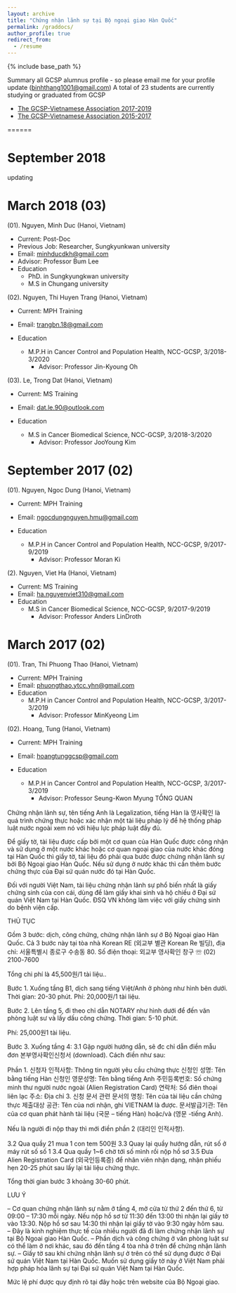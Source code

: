 ```yaml
---
layout: archive
title: "Chứng nhận lãnh sự tại Bộ ngoại giao Hàn Quốc"
permalink: /graddocs/
author_profile: true
redirect_from:
  - /resume
---
```


{% include base_path %}

Summary all GCSP alumnus profile - so please email me for your profile update (binhthang1001@gmail.com)
A total of 23 students are currently studying or graduated from GCSP

* [The GCSP-Vietnamese Association 2017-2019](http://gcsp.ytecongcong.com/posts/2012/08/blog-post-1/)
* [The GCSP-Vietnamese Association 2015-2017](http://gcsp.ytecongcong.com/posts/2012/08/blog-post-2/)

======



September 2018
======
updating

March 2018 (03)
======

(01). Nguyen, Minh Duc (Hanoi, Vietnam)
* Current: Post-Doc
* Previous Job: Researcher, Sungkyunkwan university
* Email: minhducdkh@gmail.com
 * Advisor: Professor Bum Lee
* Education
  * PhD. in Sungkyungkwan university
  * M.S in Chungang university
   
(02). Nguyen, Thi Huyen Trang (Hanoi, Vietnam)
* Current: MPH Training
* Email: trangbn.18@gmail.com

* Education
  * M.P.H in Cancer Control and Population Health, NCC-GCSP, 3/2018-3/2020
    * Advisor: Professor Jin-Kyoung Oh


(03). Le, Trong Dat (Hanoi, Vietnam)
* Current: MS Training
* Email: dat.le.90@outlook.com

* Education
  * M.S in Cancer Biomedical Science, NCC-GCSP, 3/2018-3/2020
    * Advisor: Professor JooYoung Kim





September 2017 (02)
======
(01). Nguyen, Ngoc Dung (Hanoi, Vietnam)
* Current: MPH Training
* Email: ngocdungnguyen.hmu@gmail.com

* Education
  * M.P.H in Cancer Control and Population Health, NCC-GCSP, 9/2017-9/2019
    * Advisor: Professor Moran Ki

(2). Nguyen, Viet Ha (Hanoi, Vietnam)
* Current: MS Training
* Email: ha.nguyenviet310@gmail.com
* Education
  * M.S in Cancer Biomedical Science, NCC-GCSP, 9/2017-9/2019
    * Advisor: Professor Anders LinDroth

March 2017 (02)
======
(01). Tran, Thi Phuong Thao (Hanoi, Vietnam)
* Current: MPH Training
* Email: phuongthao.ytcc.yhn@gmail.com
* Education
  * M.P.H in Cancer Control and Population Health, NCC-GCSP, 3/2017-3/2019
    * Advisor: Professor MinKyeong Lim

(02). Hoang, Tung (Hanoi, Vietnam)
* Current: MPH Training
* Email: hoangtunggcsp@gmail.com

* Education
  * M.P.H in Cancer Control and Population Health, NCC-GCSP, 3/2017-3/2019
    * Advisor: Professor Seung-Kwon Myung
TỔNG QUAN

Chứng nhận lãnh sự, tên tiếng Anh là Legalization, tiếng Hàn là 영사확인 là quá trình chứng thực hoặc xác nhận một tài liệu pháp lý để hệ thống pháp luật nước ngoài xem nó với hiệu lực pháp luật đầy đủ.

Để giấy tờ, tài liệu được cấp bởi một cơ quan của Hàn Quốc được công nhận và sử dụng ở một nước khác hoặc cơ quan ngoại giao của nước khác đóng tại Hàn Quốc thì giầy tờ, tài liệu đó phải qua bước được chứng nhận lãnh sự bởi Bộ Ngoại giao Hàn Quốc. Nếu sử dụng ở nước khác thì cần thêm bước chứng thực của Đại sứ quán nước đó tại Hàn Quốc.

Đối với người Việt Nam,  tài liệu chứng nhận lãnh sự phổ biến nhất là giấy chứng sinh của con cái, dùng để làm giấy khai sinh và hộ chiếu ở Đại sứ quán Việt Nam tại Hàn Quốc. ĐSQ VN không làm việc với giấy chứng sinh do bệnh viện cấp.

THỦ TỤC

Gồm 3 bước: dịch, công chứng, chứng nhận lãnh sự ở Bộ Ngoại giao Hàn Quốc. Cả 3 bước này tại tòa nhà Korean RE (외교부 별관 Korean Re 빌딩), địa chỉ: 서울특별시 종로구 수송동 80.
Số điện thoại: 외교부 영사확인 창구 ☏ (02) 2100-7600

Tổng chi phí là 45,500원/1 tài liệu..

Bước 1. Xuống tầng B1,  dịch sang tiếng Việt/Anh ở phòng như hình bên dưới.  Thời gian: 20-30 phút.
Phí: 20,000원/1 tài liệu.




Bước 2. Lên tầng 5, đi theo chỉ dẫn NOTARY như hình dưới để đến văn phòng luật sư và  lấy dấu công chứng. Thời gian: 5-10 phút.

Phí: 25,000원1 tài liệu.




Bước 3. Xuống tầng 4:
3.1 Gặp người hướng dẫn, sẽ đc chỉ dẫn điền mẫu đơn 본부영사확인신청서 (download). 
Cách điền như sau:

Phần 1. 신청자 인적사항: Thông tin người yêu cầu chứng thực
신청인 성명: Tên bằng tiếng Hàn
신청인 영문성명: Tên bằng tiếng Anh
주민등록번호: Số chứng minh thư người nước ngoài (Alien Registration Card)
연락처: Số điên thoại liên lạc
주소: Địa chỉ
3. 신청 문서 관련
문서의 명칭: Tên của tài liệu cần chứng thực
제출대상 공관: Tên của nơi nhận, ghi VIETNAM là được.
문서발급기관: Tên của cơ quan phát hành tài liệu (국문 – tiếng Hàn) hoặc/và (영문 -tiếng Anh).

Nếu là người đi nộp thay thì mới điền phần 2 (대리인 인적사항).

3.2 Qua quầy 21 mua 1 con tem 500원
3.3 Quay lại quầy hướng dẫn, rút số ở máy rút số số 1
3.4 Qua quầy 1~6 chờ tới số mình rồi nộp hồ sơ
3.5 Đưa Alien Registration Card (외국인등록증) để nhân viên nhận dạng, nhận phiếu hẹn 20-25 phút sau lấy lại tài liệu chứng thực.

Tổng thời gian bước 3 khoảng 30-60 phút.

LƯU Ý

– Cơ quan chứng nhận lãnh sự nằm ở tầng 4, mở cửa từ thứ 2 đến thứ 6, từ 09:00 – 17:30 mỗi ngày. Nếu nộp hồ sơ từ 11:30 đến 13:00 thì nhận lại giấy tờ vào 13:30. Nộp hồ sơ sau 14:30 thì nhận lại giấy tờ vào 9:30 ngày hôm sau.
– Đây là kinh nghiệm thực tế của nhiều người đã đi làm chứng nhận lãnh sự tại Bộ Ngoai giao Hàn Quốc.
– Phần dịch và công chứng ở văn phòng luật sư có thể làm ở nơi khác, sau đó đến tầng 4 tòa nhà ở trên để chứng nhận lãnh sự.
– Giấy tờ sau khi chứng nhận lãnh sự ở trên có thể sử dụng được ở Đại sứ quán Việt Nam tại Hàn Quốc. Muốn sử dụng giấy tờ này ở Việt Nam phải hợp pháp hóa lãnh sự tại Đại sứ quán Việt Nam tại Hàn Quốc. 

 Mức lệ phí được quy định rõ tại đây hoặc trên website của Bộ Ngoại giao.
 
